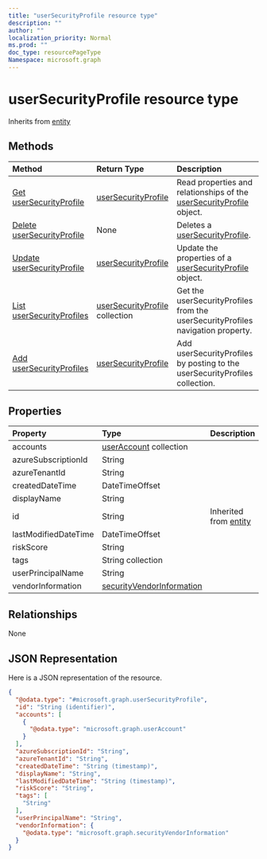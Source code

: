 ```yaml
---
title: "userSecurityProfile resource type"
description: ""
author: ""
localization_priority: Normal
ms.prod: ""
doc_type: resourcePageType
Namespace: microsoft.graph
---
```



# userSecurityProfile resource type




Inherits from [entity](../resources/entity.md)

## Methods
|Method|Return Type|Description|
|:---|:---|:---|
|[Get userSecurityProfile](../api/usersecurityprofile-get.md)|[userSecurityProfile](../resources/userSecurityProfile.md)|Read properties and relationships of the [userSecurityProfile](../resources/usersecurityprofile.md) object.|
|[Delete userSecurityProfile](../api/usersecurityprofile-delete.md)|None|Deletes a [userSecurityProfile](../resources/usersecurityprofile.md).|
|[Update userSecurityProfile](../api/usersecurityprofile-update.md)|[userSecurityProfile](../resources/userSecurityProfile.md)|Update the properties of a [userSecurityProfile](../resources/usersecurityprofile.md) object.|
|[List userSecurityProfiles](../api/security-list-usersecurityprofiles.md)|[userSecurityProfile](../resources/userSecurityProfile.md) collection|Get the userSecurityProfiles from the userSecurityProfiles navigation property.|
|[Add userSecurityProfiles](../api/security-post-usersecurityprofiles.md)|[userSecurityProfile](../resources/userSecurityProfile.md)|Add userSecurityProfiles by posting to the userSecurityProfiles collection.|

## Properties
|Property|Type|Description|
|:---|:---|:---|
|accounts|[userAccount](../resources/userAccount.md) collection||
|azureSubscriptionId|String||
|azureTenantId|String||
|createdDateTime|DateTimeOffset||
|displayName|String||
|id|String| Inherited from [entity](../resources/entity.md)|
|lastModifiedDateTime|DateTimeOffset||
|riskScore|String||
|tags|String collection||
|userPrincipalName|String||
|vendorInformation|[securityVendorInformation](../resources/securityVendorInformation.md)||

## Relationships
None

## JSON Representation
Here is a JSON representation of the resource.
<!-- {
  "blockType": "resource",
  "keyProperty": "id",
  "@odata.type": "microsoft.graph.userSecurityProfile",
  "baseType": "microsoft.graph.entity",
  "openType": true
}
-->
``` json
{
  "@odata.type": "#microsoft.graph.userSecurityProfile",
  "id": "String (identifier)",
  "accounts": [
    {
      "@odata.type": "microsoft.graph.userAccount"
    }
  ],
  "azureSubscriptionId": "String",
  "azureTenantId": "String",
  "createdDateTime": "String (timestamp)",
  "displayName": "String",
  "lastModifiedDateTime": "String (timestamp)",
  "riskScore": "String",
  "tags": [
    "String"
  ],
  "userPrincipalName": "String",
  "vendorInformation": {
    "@odata.type": "microsoft.graph.securityVendorInformation"
  }
}
```


